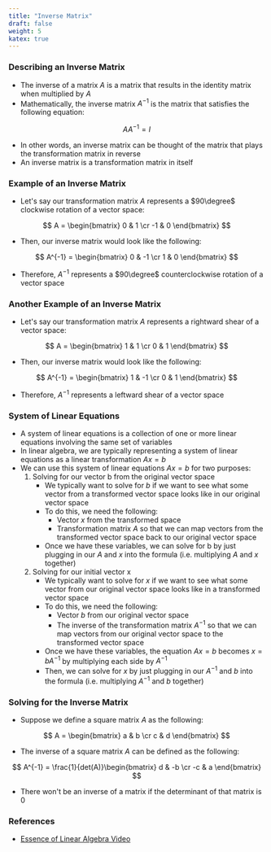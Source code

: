 ```yaml
---
title: "Inverse Matrix"
draft: false
weight: 5
katex: true
---
```


### Describing an Inverse Matrix
- The inverse of a matrix $A$ is a matrix that results in the identity matrix when multiplied by $A$
- Mathematically, the inverse matrix $A^{-1}$ is the matrix that satisfies the following equation:

$$
AA^{-1} = I
$$

- In other words, an inverse matrix can be thought of the matrix that plays the transformation matrix in reverse
- An inverse matrix is a transformation matrix in itself

### Example of an Inverse Matrix
- Let's say our transformation matrix $A$ represents a $90\degree$ clockwise rotation of a vector space:

$$
A = \begin{bmatrix} 0 & 1 \cr -1 & 0 \end{bmatrix}
$$

- Then, our inverse matrix would look like the following:

$$
A^{-1} = \begin{bmatrix} 0 & -1 \cr 1 & 0 \end{bmatrix}
$$

- Therefore, $A^{-1}$ represents a $90\degree$ counterclockwise rotation of a vector space

### Another Example of an Inverse Matrix
- Let's say our transformation matrix $A$ represents a rightward shear of a vector space:

$$
A = \begin{bmatrix} 1 & 1 \cr 0 & 1 \end{bmatrix}
$$

- Then, our inverse matrix would look like the following:

$$
A^{-1} = \begin{bmatrix} 1 & -1 \cr 0 & 1 \end{bmatrix}
$$

- Therefore, $A^{-1}$ represents a leftward shear of a vector space

### System of Linear Equations
- A system of linear equations is a collection of one or more linear equations involving the same set of variables
- In linear algebra, we are typically representing a system of linear equations as a linear transformation $Ax = b$
- We can use this system of linear equations $Ax = b$ for two purposes:
	1. Solving for our vector b from the original vector space
		- We typically want to solve for $b$ if we want to see what some vector from a transformed vector space looks like in our original vector space
		- To do this, we need the following:
			- Vector $x$ from the transformed space
			- Transformation matrix $A$ so that we can map vectors from the transformed vector space back to our original vector space
		- Once we have these variables, we can solve for b by just plugging in our $A$ and $x$ into the formula (i.e. multiplying $A$ and $x$ together)
	2. Solving for our initial vector x
		- We typically want to solve for $x$ if we want to see what some vector from our original vector space looks like in a transformed vector space
		- To do this, we need the following:
			- Vector $b$ from our original vector space
			- The inverse of the transformation matrix $A^{-1}$ so that we can map vectors from our original vector space to the transformed vector space
		- Once we have these variables, the equation $Ax = b$ becomes $x = bA^{-1}$ by multiplying each side by $A^{-1}$
		- Then, we can solve for $x$ by just plugging in our $A^{-1}$ and $b$ into the formula (i.e. multiplying $A^{-1}$ and $b$ together)

### Solving for the Inverse Matrix
- Suppose we define a square matrix $A$ as the following:

$$
A = \begin{bmatrix} a & b \cr c & d \end{bmatrix}
$$

- The inverse of a square matrix $A$ can be defined as the following:

$$
A^{-1} = \frac{1}{det(A)}\begin{bmatrix} d & -b \cr -c & a \end{bmatrix}
$$

- There won't be an inverse of a matrix if the determinant of that matrix is 0

### References
- [Essence of Linear Algebra Video](https://www.youtube.com/watch?v=uQhTuRlWMxw&list=PLZHQObOWTQDPD3MizzM2xVFitgF8hE_ab&index=7)

